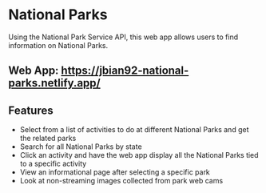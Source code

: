 # National Parks

Using the National Park Service API, this web app allows users to find information on National Parks.

## Web App: https://jbian92-national-parks.netlify.app/

## Features
- Select from a list of activities to do at different National Parks and get the related parks
- Search for all National Parks by state
- Click an activity and have the web app display all the National Parks tied to a specific activity
- View an informational page after selecting a specific park
- Look at non-streaming images collected from park web cams
